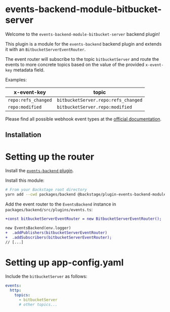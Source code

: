 # events-backend-module-bitbucket-server

Welcome to the `events-backend-module-bitbucket-server` backend plugin!

This plugin is a module for the `events-backend` backend plugin
and extends it with an `BitbucketServerEventRouter`.

The event router will subscribe to the topic `bitbucketServer`
and route the events to more concrete topics based on the value
of the provided `x-event-key` metadata field.

Examples:

| x-event-key         | topic                               |
| ------------------- | ----------------------------------- |
| `repo:refs_changed` | `bitbucketServer.repo:refs_changed` |
| `repo:modified`     | `bitbucketServer.repo:modified`     |

Please find all possible webhook event types at the
[official documentation](https://confluence.atlassian.com/bitbucketserver/event-payload-938025882.html).

## Installation

# Setting up the router

Install the [`events-backend` plugin](../events-backend/README.md).

Install this module:

```bash
# From your Backstage root directory
yarn add --cwd packages/backend @backstage/plugin-events-backend-module-bitbucket-server
```

Add the event router to the `EventsBackend` instance in `packages/backend/src/plugins/events.ts`:

```diff
+const bitbucketServerEventRouter = new BitbucketServerEventRouter();

new EventsBackend(env.logger)
+  .addPublishers(bitbucketServerEventRouter)
+  .addSubscribers(bitbucketServerEventRouter);
// [...]
```

# Setting up app-config.yaml

Include the `bitbucketServer` as follows:

```yaml
events:
  http:
    topics:
      - bitbucketServer
      # other topics...
```
